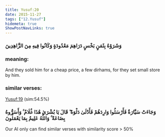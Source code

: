 ```yaml
---
title: Yusuf:20
date: 2015-11-27
tags: ["12.Yusuf"]
hidemeta: true 
ShowPostNavLinks: true 
---
```

### وَشَرَوْهُ بِثَمَنٍ بَخْسٍ دَرَاهِمَ مَعْدُودَةٍ وَكَانُوا فِيهِ مِنَ الزَّاهِدِينَ
### meaning: 
And they sold him for a cheap price, a few dirhams, for they set small store by him.
### similar verses: 

[Yusuf:19](/12/19) (sim:54.5%)

### وَجَاءَتْ سَيَّارَةٌ فَأَرْسَلُوا وَارِدَهُمْ فَأَدْلَىٰ دَلْوَهُ ۖ قَالَ يَا بُشْرَىٰ هَٰذَا غُلَامٌ ۚ وَأَسَرُّوهُ بِضَاعَةً ۚ وَاللَّهُ عَلِيمٌ بِمَا يَعْمَلُونَ

Our AI only can find similar verses with similarity score > 50% 



